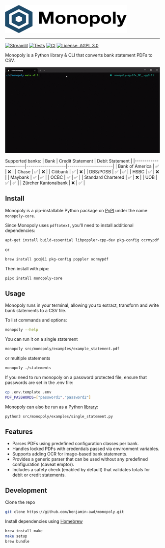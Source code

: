 <img src="https://raw.githubusercontent.com/benjamin-awd/monopoly/main/docs/logo.svg" width="396" height="91">

-----------------
[![Streamlit](https://static.streamlit.io/badges/streamlit_badge_black_white.svg)](https://monopoly.streamlit.app)
[![Tests](https://github.com/benjamin-awd/monopoly/actions/workflows/tests.yaml/badge.svg?branch=main&event=push)](https://github.com/benjamin-awd/monopoly/actions/workflows/tests.yaml)
[![CI](https://github.com/benjamin-awd/monopoly/actions/workflows/ci.yaml/badge.svg?branch=main&event=push)](https://github.com/benjamin-awd/monopoly/actions/workflows/ci.yaml)
[![License: AGPL 3.0](https://img.shields.io/badge/License-AGPL%203.0-blue)](https://opensource.org/license/agpl-v3)

Monopoly is a Python library & CLI that converts bank statement PDFs to CSV.

![](https://raw.githubusercontent.com/benjamin-awd/monopoly/main/docs/monopoly.gif)

Supported banks:
| Bank                 | Credit Statement   | Debit Statement       |
|----------------------|--------------------|-----------------------|
| Bank of America      | ✅                 | ❌                   |
| Chase                | ✅                 | ❌                   |
| Citibank             | ✅                 | ❌                   |
| DBS/POSB             | ✅                 | ✅                   |
| HSBC                 | ✅                 | ❌                   |
| Maybank              | ✅                 | ✅                   |
| OCBC                 | ✅                 | ✅                   |
| Standard Chartered   | ✅                 | ❌                   |
| UOB                  | ✅                 | ✅                   |
| Zürcher Kantonalbank | ❌                 | ✅                   |

## Install
Monopoly is a pip-installable Python package on [PyPI](https://pypi.org/project/monopoly-core) under the name `monopoly-core`.

Since Monopoly uses `pdftotext`, you'll need to install additional dependencies:

```sh
apt-get install build-essential libpoppler-cpp-dev pkg-config ocrmypdf
```

or

```sh
brew install gcc@11 pkg-config poppler ocrmypdf
```

Then install with pipx:
```sh
pipx install monopoly-core
```

## Usage
Monopoly runs in your terminal, allowing you to extract, transform and write bank statements to a CSV file.

To list commands and options:
```sh
monopoly --help
```

You can run it on a single statement
```sh
monopoly src/monopoly/examples/example_statement.pdf
```

or multiple statements
```sh
monopoly ./statements
```

If you need to run monopoly on a password protected file, ensure that passwords are set in the .env file:
```sh
cp .env.template .env
PDF_PASSWORDS=["password1","password2"]
```

Monopoly can also be run as a Python [library](src/monopoly/examples/single_statement.py):
```bash
python3 src/monopoly/examples/single_statement.py
```

## Features
- Parses PDFs using predefined configuration classes per bank.
- Handles locked PDFs with credentials passed via environment variables.
- Supports adding OCR for image-based bank statements.
- Provides a generic parser that can be used without any predefined configuration (caveat emptor).
- Includes a safety check (enabled by default) that validates totals for debit or credit statements.

## Development

Clone the repo
```bash
git clone https://github.com/benjamin-awd/monopoly.git
```

Install dependencies using [Homebrew](https://brew.sh/)
```bash
brew install make
make setup
brew bundle
```

